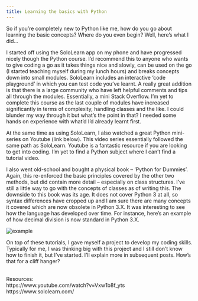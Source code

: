 ```yaml
---
title: Learning the basics with Python
---
```

So if you’re completely new to Python like me, how do you go about learning the basic concepts? Where do you even begin? Well, here’s what I did…

I started off using the SoloLearn app on my phone and have progressed nicely though the Python course. I’d recommend this to anyone who wants to give coding a go as it takes things nice and slowly, can be used on the go (I started teaching myself during my lunch hours) and breaks concepts down into small modules. SoloLearn includes an interactive ‘code playground’ in which you can test code you’ve learnt. A really great addition is that there is a large community who have left helpful comments and tips all through the modules. Essentially, a mini Stack Overflow. I’m yet to complete this course as the last couple of modules have increased significantly in terms of complexity, handling classes and the like. I could blunder my way through it but what’s the point in that? I needed some hands on experience with what’d I’d already learnt first.


At the same time as using SoloLearn, I also watched a great Python mini-series on Youtube (link below). This video series essentially followed the same path as SoloLearn. Youtube is a fantastic resource if you are looking to get into coding. I’m yet to find a Python subject where I can’t find a tutorial video.


I also went old-school and bought a physical book – ‘Python for Dummies’. Again, this re-enforced the basic principles covered by the other two methods, but did contain more detail – especially on class structures.  I’ve still a little way to go with the concepts of classes as of writing this. The downside to this book was its age. It does not cover Python 3 at all, so syntax differences have cropped up and I am sure there are many concepts it covered which are now obsolete in Python 3.X.  It was interesting to see how the language has developed over time. For instance, here’s an example of how decimal division is now standard in Python 3.X.

![example](/blog/img/oldvsnew.png "Syntax differences between Python versions")

On top of these tutorials, I gave myself a project to develop my coding skills. Typically for me, I was thinking big with this project and I still don’t know how to finish it, but I’ve started. I’ll explain more in subsequent posts. How’s that for a cliff hanger?

<br>
Resources: <br>
https://www.youtube.com/watch?v=Vxw1b8f_yts <br>
https://www.sololearn.com/
